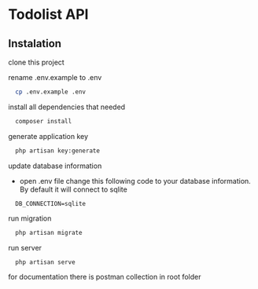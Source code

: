 # Todolist API

## Instalation

clone this project

rename .env.example to .env

```bash
  cp .env.example .env
```

install all dependencies that needed

```bash
  composer install
```

generate application key

```bash
  php artisan key:generate
```

update database information

-   open .env file change this following code to your database information. By default it will connect to sqlite

```env
  DB_CONNECTION=sqlite
```

run migration

```bash
  php artisan migrate
```

run server

```bash
  php artisan serve
```

for documentation there is postman collection in root folder
